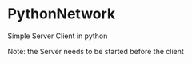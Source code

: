 # PythonNetwork
Simple Server Client in python

Note: the Server needs to be started before the client
